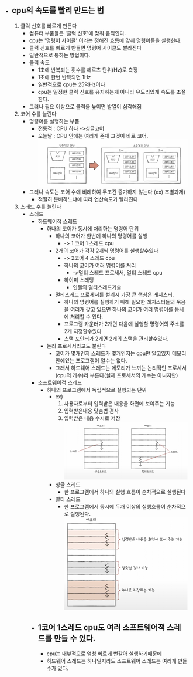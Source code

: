 - ## cpu의 속도를 빨리 만드는 법
	1. 클럭 신호를 빠르게 만든다
		- 컴퓨터 부품들은 '클럭 신호'에 맞춰 움직인다.
		- cpu는 '명령어 사이클' 이라는 정해진 흐름에 맞춰 명령어들을 실행한다.
		- 클럭 신호를 빠르게 만들면 명령어 사이클도 빨라진다
		- 일반적으로 통하는 방법이다.
		- 클럭 속도
			- 1초에 반복되는 횟수를 헤르츠 단위(Hz)로 측정
			- 1초에 한번 반복되면 1Hz
			- 일반적으로 cpu는 25억Hz이다
			- cpu는 일정한 클럭 신호를 유지하는게 아니라 유도리있게 속도를 조절한다.
		- 그러나 필요 이상으로 클럭을 높이면 발열이 심각해짐
	2. 코어 수를 늘린다
		- 명령어를 실행하는 부품
			- 전통적 : CPU 하나 ->싱글코어 
			- 오늘날 : CPU 안에는 여러개 존재 그것이 바로 코어.
				![](../picture/Screenshot%201.png)
		- 그러나  속도는 코어 수에 비례하여 무조건 증가하지 않는다 (ex) 조별과제)
			- 적절히 분배하느냐에 따라 연산속도가 빨라진다
	1. 스레드 수를 늘린다
		- 스레드
			- 하드웨어적 스레드
				- 하나의 코어가 동시에 처리하는 명령어 단위
					- 하나의 코어가 한번에 하나의 명령어를 실행
						- -> 1 코어 1 스레드 cpu
					-  2개의 코어가 각각 2개씩 명령어를 실행할수있다
						- -> 2코어 4 스레드 cpu
						- 하나의 코어가 여러 명령어를 처리
							- ->멀티 스레드 프로세서, 멀티 스레드 cpu
						- 하이퍼 스레딩
							- 인텔의 멀티스레드기술 
					- 멀티스레드 프로세서를 설계시 가장 큰 핵심은 레지스터.
						- 하나의 명령어를 실행하기 위해 필요한 레지스터들의 묶음을 여러개 갖고 있으면 하나의 코어가 여러 명령어를 동시에 처리할 수 있다.
						- 프로그램 카운터가 2개면 다음에 실행할 명령어의 주소를 2개 지정할수있다
						- 스택 포인터가 2개면 2개의 스택을 관리할수있다.
				- 논리 프로세서라고도 불린다
					- 코어가 몇개인지 스레드가 몇개인지는 cpu만 알고있지 메모리 안에있는 프로그램이 알수는 없다.
					- 그래서 하드웨어 스레드는 메모리가 느끼는 논리적인 프로세서(cpu의 개수)라 부른다(실제 프로세서의 개수는 아니지만)
			- 소프트웨어적 스레드
				- 하나의 프로그램에서 독립적으로 실행되는 단위
					- ex)
						1)  사용자로부터 입력받은 내용을 화면에 보여주는 기능
						2)  입력받은내용 맞춤법 검사
						3)  입력받은 내용 수시로 저장
					![](../picture/Screenshot3.png)
					- 싱글 스레드
						- 한 프로그램에서 하나의 실행 흐름이 순차적으로 실행된다
					- 멀티 스레드
						- 한 프로그램에서 동시에 두개 이상의 실행흐름이 순차적으로 실행된다.![](../picture/Screenshot_4.png)
			- ## 1코어 1스레드 cpu도 여러 소프트웨어적 스레드를 만들 수 있다.
				- cpu는 내부적으로 엄청 빠르게 번갈아 실행하기때문에
				- 하드웨어 스레드는 하나일지라도 소프트웨어 스레드는 여러개 만들수가 있다.
	